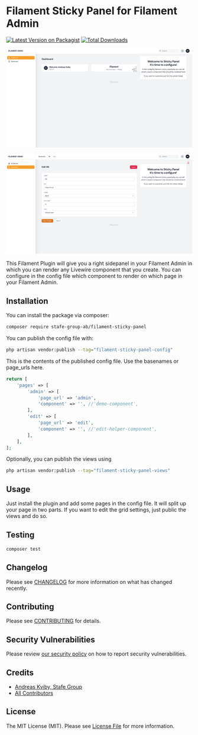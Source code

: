 # Filament Sticky Panel for Filament Admin

[![Latest Version on Packagist](https://img.shields.io/packagist/v/stafe-group-ab/filament-sticky-panel.svg?style=flat-square)](https://packagist.org/packages/stafe-group-ab/filament-sticky-panel)
[![Total Downloads](https://img.shields.io/packagist/dt/stafe-group-ab/filament-sticky-panel.svg?style=flat-square)](https://packagist.org/packages/stafe-group-ab/filament-sticky-panel)

![Screen shot of Filament Sticky Panel on Dashboard](./images/sticky-panel-dashboard.png)

![Screen shot of Filament Sticky Panel on Edit Pages](./images/sticky-panel-edit.png)

This Filament Plugin will give you a right sidepanel in your Filament Admin in which you can render
any Livewire component that you create. You can configure in the config file which component to render
on which page in your Filament Admin.

## Installation

You can install the package via composer:

```bash
composer require stafe-group-ab/filament-sticky-panel
```

You can publish the config file with:

```bash
php artisan vendor:publish --tag="filament-sticky-panel-config"
```

This is the contents of the published config file. Use the basenames or page_urls here.

```php
return [
    'pages' => [
        'admin' => [
            'page_url' => 'admin',
            'component' => '', //'demo-component',
        ],
        'edit' => [
            'page_url' => 'edit',
            'component' => '', //'edit-helper-component',
        ],
    ],
];
```

Optionally, you can publish the views using

```bash
php artisan vendor:publish --tag="filament-sticky-panel-views"
```

## Usage
Just install the plugin and add some pages in the config file. It will split up your page in two parts.
If you want to edit the grid settings, just public the views and do so.

## Testing

```bash
composer test
```

## Changelog

Please see [CHANGELOG](CHANGELOG.md) for more information on what has changed recently.

## Contributing

Please see [CONTRIBUTING](CONTRIBUTING.md) for details.

## Security Vulnerabilities

Please review [our security policy](../../security/policy) on how to report security vulnerabilities.

## Credits

- [Andreas Kviby, Stafe Group](https://github.com/STAFE-GROUP-AB)
- [All Contributors](../../contributors)

## License

The MIT License (MIT). Please see [License File](LICENSE.md) for more information.
